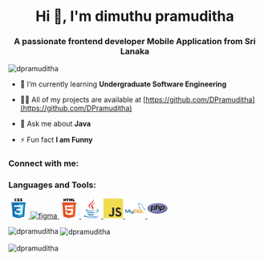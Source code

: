<h1 align="center">Hi 👋, I'm dimuthu pramuditha</h1>
<h3 align="center">A passionate frontend developer Mobile Application from Sri Lanaka</h3>

<p align="left"> <img src="https://komarev.com/ghpvc/?username=dpramuditha&label=Profile%20views&color=0e75b6&style=flat" alt="dpramuditha" /> </p>

- 🌱 I’m currently learning **Undergraduate Software Engineering**

- 👨‍💻 All of my projects are available at [https://github.com/DPramuditha](https://github.com/DPramuditha)

- 💬 Ask me about **Java**

- ⚡ Fun fact **I am Funny**

<h3 align="left">Connect with me:</h3>
<p align="left">
</p>

<h3 align="left">Languages and Tools:</h3>
<p align="left"> <a href="https://www.w3schools.com/css/" target="_blank" rel="noreferrer"> <img src="https://raw.githubusercontent.com/devicons/devicon/master/icons/css3/css3-original-wordmark.svg" alt="css3" width="40" height="40"/> </a> <a href="https://www.figma.com/" target="_blank" rel="noreferrer"> <img src="https://www.vectorlogo.zone/logos/figma/figma-icon.svg" alt="figma" width="40" height="40"/> </a> <a href="https://www.w3.org/html/" target="_blank" rel="noreferrer"> <img src="https://raw.githubusercontent.com/devicons/devicon/master/icons/html5/html5-original-wordmark.svg" alt="html5" width="40" height="40"/> </a> <a href="https://www.java.com" target="_blank" rel="noreferrer"> <img src="https://raw.githubusercontent.com/devicons/devicon/master/icons/java/java-original.svg" alt="java" width="40" height="40"/> </a> <a href="https://developer.mozilla.org/en-US/docs/Web/JavaScript" target="_blank" rel="noreferrer"> <img src="https://raw.githubusercontent.com/devicons/devicon/master/icons/javascript/javascript-original.svg" alt="javascript" width="40" height="40"/> </a> <a href="https://www.mysql.com/" target="_blank" rel="noreferrer"> <img src="https://raw.githubusercontent.com/devicons/devicon/master/icons/mysql/mysql-original-wordmark.svg" alt="mysql" width="40" height="40"/> </a> <a href="https://www.php.net" target="_blank" rel="noreferrer"> <img src="https://raw.githubusercontent.com/devicons/devicon/master/icons/php/php-original.svg" alt="php" width="40" height="40"/> </a> </p>

<p><img align="left" src="https://github-readme-stats.vercel.app/api/top-langs?username=dpramuditha&show_icons=true&locale=en&layout=compact" alt="dpramuditha" /></p>

<p>&nbsp;<img align="center" src="https://github-readme-stats.vercel.app/api?username=dpramuditha&show_icons=true&locale=en" alt="dpramuditha" /></p>

<p><img align="center" src="https://github-readme-streak-stats.herokuapp.com/?user=dpramuditha&" alt="dpramuditha" /></p>

<!---
DPramuditha/DPramuditha is a ✨ special ✨ repository because its `README.md` (this file) appears on your GitHub profile.
You can click the Preview link to take a look at your changes.
--->
